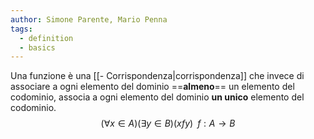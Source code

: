 ```yaml
---
author: Simone Parente, Mario Penna
tags:
  - definition
  - basics
---
```

Una funzione è una [[- Corrispondenza|corrispondenza]] che invece di associare a ogni elemento del dominio ==**almeno**== un elemento del codominio, associa a ogni elemento del dominio **un unico** elemento del codominio.
$$(\forall x \in A)(\exists y \in B)(xfy)\; \;f:A \rightarrow B$$
